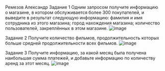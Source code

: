 
Ремезов Александр
Задание 1
Одним запросом получите информацию о магазине, в котором обслуживается более 300 покупателей, и выведите в результат следующую информацию:
фамилия и имя сотрудника из этого магазина;
город нахождения магазина;
количество пользователей, закреплённых в этом магазине.
![image](https://github.com/Dryid1984/sql2/assets/152690390/3f2f09c9-5168-423f-97a2-01f488a2fa03)

Задание 2
Получите количество фильмов, продолжительность которых больше средней продолжительности всех фильмов.
![image](https://github.com/Dryid1984/sql2/assets/152690390/dac619c4-5c5b-4baf-a80b-230f14f0654c)


Задание 3
Получите информацию, за какой месяц была получена наибольшая сумма платежей, и добавьте информацию по количеству аренд за этот месяц.
![image](https://github.com/Dryid1984/sql2/assets/152690390/df46e20d-1a99-4be8-8f8a-4cf4aecc9404)



